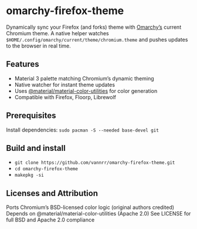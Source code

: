 # omarchy-firefox-theme

Dynamically sync your Firefox (and forks) theme with [Omarchy’s](https://omarchy.org/) current Chromium theme.
A native helper watches `$HOME/.config/omarchy/current/theme/chromium.theme` and pushes updates to the browser in real time.

## Features

- Material 3 palette matching Chromium’s dynamic theming
- Native watcher for instant theme updates
- Uses [@material/material-color-utilities](https://www.npmjs.com/package/@material/material-color-utilities) for color generation
- Compatible with Firefox, Floorp, Librewolf

## Prerequisites
Install dependencies:
`sudo pacman -S --needed base-devel git`

## Build and install
- ```git clone https://github.com/vannrr/omarchy-firefox-theme.git```
- ```cd omarchy-firefox-theme```
- ```makepkg -si```

## Licenses and Attribution
Ports Chromium’s BSD-licensed color logic (original authors credited)
Depends on @material/material-color-utilities (Apache 2.0)
See LICENSE for full BSD and Apache 2.0 compliance
